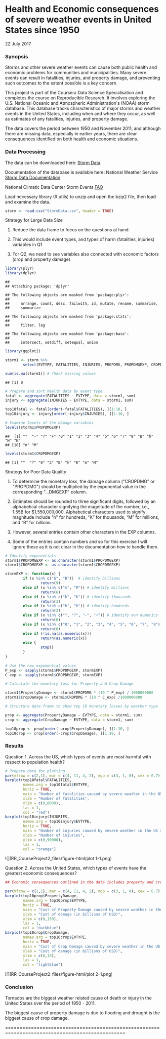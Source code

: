 # Health and Economic consequences of severe weather events in United States since 1950
22 July 2017  

### Synopsis
Storms and other severe weather events can cause both public health and economic problems for communities and municipalities. Many severe events can result in fatalities, injuries, and property damage, and preventing such outcomes to the extent possible is a key concern.

This project is part of the Coursera Data Science Specialisation and completes the course on Reproducible Research. It involves exploring the U.S. National Oceanic and Atmospheric Administration's (NOAA) storm database. This database tracks characteristics of major storms and weather events in the United States, including when and where they occur, as well as estimates of any fatalities, injuries, and property damage.

The data covers the period between 1950 and November 2011, and although there are missing data, especially in earlier years, there are clear consequences identified on both health and economic situations.

### Data Processing

The data can be downloaded here: [Storm Data](https://d396qusza40orc.cloudfront.net/repdata%2Fdata%2FStormData.csv.bz2) 

Documentation of the database is available here:
National Weather Service [Storm Data Documentation](https://d396qusza40orc.cloudfront.net/repdata%2Fpeer2_doc%2Fpd01016005curr.pdf)

National Climatic Data Center Storm Events [FAQ](https://d396qusza40orc.cloudfront.net/repdata%2Fpeer2_doc%2FNCDC%20Storm%20Events-FAQ%20Page.pdf)

Load necessary library (R.utils) to unzip and open the bzip2 file, then load and examine the data.


```r
storm <- read.csv("StormData.csv", header = TRUE)
```

Strategy for Large Data Size

1. Reduce the data frame to focus on the questions at hand.

2. This would include event types, and types of harm (fatalities, injuries) variables in Q1

3. For Q2, we need to see variables also connected with economic factors (crop and property damage)


```r
library(plyr)
library(dplyr)
```

```
## 
## Attaching package: 'dplyr'
```

```
## The following objects are masked from 'package:plyr':
## 
##     arrange, count, desc, failwith, id, mutate, rename, summarise,
##     summarize
```

```
## The following objects are masked from 'package:stats':
## 
##     filter, lag
```

```
## The following objects are masked from 'package:base':
## 
##     intersect, setdiff, setequal, union
```

```r
library(ggplot2)

storm1 <- storm %>%
        select(EVTYPE, FATALITIES, INJURIES, PROPDMG, PROPDMGEXP, CROPDMG, CROPDMGEXP)

sum(is.na(storm1)) # Check missing values
```

```
## [1] 0
```

```r
# Prepare and sort health data by event type
fatal <- aggregate(FATALITIES ~ EVTYPE, data = storm1, sum)
injury <- aggregate(INJURIES ~ EVTYPE, data = storm1, sum)

top10fatal <- fatal[order(-fatal$FATALITIES), ][1:10, ]
top10injury <- injury[order(-injury$INJURIES), ][1:10, ]

# Examine levels of the damage variables
levels(storm1$PROPDMGEXP)
```

```
##  [1] ""  "-" "?" "+" "0" "1" "2" "3" "4" "5" "6" "7" "8" "B" "h" "H" "K"
## [18] "m" "M"
```

```r
levels(storm1$CROPDMGEXP)
```

```
## [1] ""  "?" "0" "2" "B" "k" "K" "m" "M"
```

Strategy for Poor Data Quality

1. To determine the monetary loss, the damage column ("CROPDMG" or "PROPDMG") should be multiplied by the exponential value in the corresponding "...DMGEXP" column.

2. Estimates should be rounded to three significant digits, followed by an alphabetical character signifying the magnitude of the number, 
i.e., 1.55B for $1,550,000,000. Alphabetical characters used to signify magnitude include "h" for hundreds, “K” for thousands, “M” for millions, and “B” for billions.

3. However, several entries contain other characters in the EXP columns.

4. Some of the entries contain numbers and so for this exercise I will ignore these as it is not clear in the documentation how to handle them.


```r
# Identify exponentials
storm1$PROPDMGEXP <- as.character(storm1$PROPDMGEXP)
storm1$CROPDMGEXP <- as.character(storm1$CROPDMGEXP)

stormEXP <- function(x) {
        if (x %in% c("b", "B"))  # identify billions
                return(9)
        else if (x %in% c("m", "M")) # identify millions
                return(6)
        else if (x %in% c("k", "K")) # identify thousands
                return(3)
        else if (x %in% c("h", "H")) # identify hundreds
                return(2)
        else if (x %in% c("", "?", "-", "+")) # identify non numerics
                return(0)
        else if (x %in% c("0", "1", "2", "3", "4", "5", "6", "7", "8")) # identify unknown values
                return(0)
        else if (!is.na(as.numeric(x)))
                return(as.numeric(x))
        else {
                stop()
        }
}
        
# Use the new exponential values
P_exp <- sapply(storm1$PROPDMGEXP, stormEXP)
C_exp <- sapply(storm1$CROPDMGEXP, stormEXP)

# Calculate the monetary loss for Property and Crop Damage

storm1$PropertyDamage <- storm1$PROPDMG * (10 ^ P_exp) / 1000000000
storm1$CropDamage <- storm1$CROPDMG * (10 ^ C_exp) /1000000000

# Structure data frame to show top 10 monetary losses by weather type

prop <- aggregate(PropertyDamage ~ EVTYPE, data = storm1, sum)
crop <- aggregate(CropDamage ~ EVTYPE, data = storm1, sum)

top10prop <- prop[order(-prop$PropertyDamage), ][1:10, ]
top10crop <- crop[order(-crop$CropDamage), ][1:10, ]
```

### Results

Question 1. Across the US, which types of events are most harmful with respect to population health?


```r
# Prepare data for plotting
par(mfrow = c(2,1), mar = c(4, 11, 4, 2), mgp = c(3, 1, 0), cex = 0.7)
barplot(top10fatal$FATALITIES, 
        names.arg = top10fatal$EVTYPE, 
        horiz = TRUE,
        main = "Number of fatalities caused by severe weather in the US since 1950",
        xlab = "Number of fatalities", 
        xlim = c(0,6000),
        las = 1,
        col = "red")
barplot(top10injury$INJURIES, 
        names.arg = top10injury$EVTYPE, 
        horiz = TRUE,
        main = "Number of injuries caused by severe weather in the US since 1950",
        xlab = "Number of injuries", 
        xlim = c(0,90000),
        las = 1,
        col = "orange")
```

![](RR_CourseProject2_files/figure-html/plot 1-1.png)<!-- -->

Question 2. Across the United States, which types of events have the greatest economic consequences?


```r
## Economic consequences outlined in the data includes property and crop damage due to severe weather.

par(mfrow = c(2,1), mar = c(4, 11, 4, 2), mgp = c(3, 1, 0), cex = 0.7)
barplot(top10prop$PropertyDamage, 
        names.arg = top10prop$EVTYPE, 
        horiz = TRUE,
        main = "Cost of Property Damage caused by severe weather in the US since 1950",
        xlab = "Cost of damage (in billions of USD)", 
        xlim = c(0,150),
        las = 1,
        col = "darkblue")
barplot(top10crop$CropDamage, 
        names.arg = top10crop$EVTYPE, 
        horiz = TRUE,
        main = "Cost of Crop Damage caused by severe weather in the US since 1950",
        xlab = "Cost of damage (in billions of USD)", 
        xlim = c(0,15),
        las = 1,
        col = "lightblue")
```

![](RR_CourseProject2_files/figure-html/plot 2-1.png)<!-- -->

### Conclusion

Tornados are the biggest weather related cause of death or injury in the United States over the period of 1950 - 2011.

The biggest cause of property damage is due to flooding and drought is the biggest cause of crop damage.



================================================================================================


